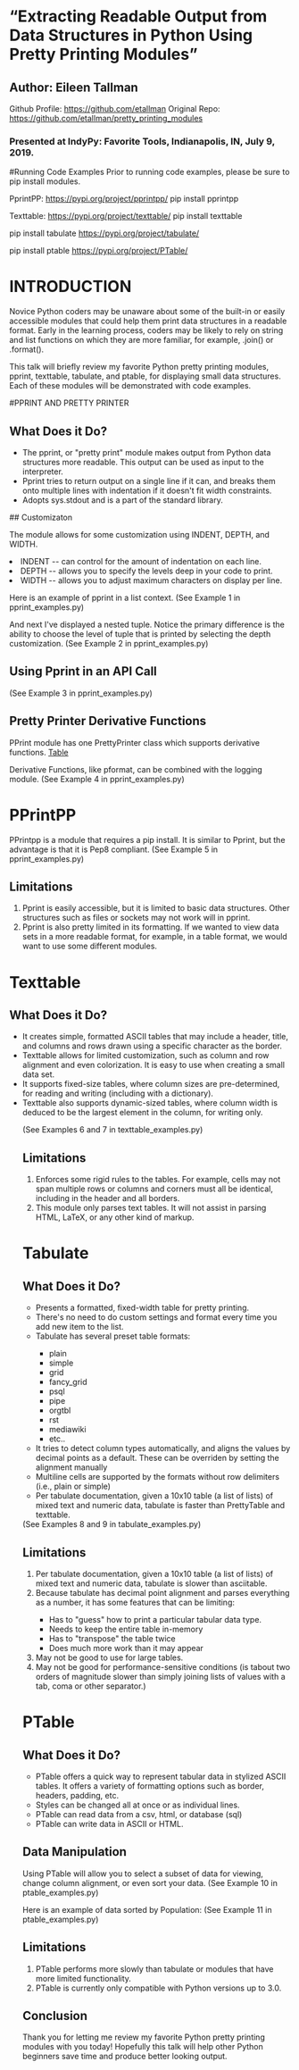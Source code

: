 # “Extracting Readable Output from Data Structures in Python Using Pretty Printing Modules”
## Author: Eileen Tallman
Github Profile: https://github.com/etallman
Original Repo: https://github.com/etallman/pretty_printing_modules
### Presented at IndyPy: Favorite Tools, Indianapolis, IN, July 9, 2019.



#Running Code Examples
Prior to running code examples, please be sure to pip install modules.

PprintPP:
https://pypi.org/project/pprintpp/
pip install pprintpp

Texttable:
https://pypi.org/project/texttable/
pip install texttable

pip install tabulate
https://pypi.org/project/tabulate/

pip install ptable
https://pypi.org/project/PTable/


# INTRODUCTION

Novice Python coders may be unaware about some of the built-in or easily accessible modules that could help them print data structures in a readable format. Early in the learning process, coders may be likely to rely on string and list functions on which they are more familiar, for example, .join() or .format().

This talk will briefly review my favorite Python pretty printing modules,  pprint, texttable, tabulate, and ptable, for displaying small data structures. Each of these modules will be demonstrated with code examples.

#PPRINT AND PRETTY PRINTER

## What Does it Do?
<ul>
<li>The pprint, or "pretty print" module makes output from Python data structures more readable. This output can be used as input to the interpreter.</li>
<li>Pprint tries to return output on a single line if it can, and breaks them onto multiple lines with indentation if it doesn't fit width constraints.</li>
<li>Adopts sys.stdout and is a part of the standard library.</li>
</ul>
## Customizaton

The module allows for some customization using INDENT, DEPTH, and WIDTH.
<li> INDENT -- can control for the amount of indentation on each line.</li>
<li>DEPTH -- allows you to specify the levels deep in your code to print.</li>
<li>WIDTH -- allows you to adjust maximum characters on display per line.</li>

Here is an example of pprint in a list context.
(See Example 1 in pprint_examples.py)

And next I've displayed a nested tuple. Notice the primary difference is the ability to choose the level of tuple that is printed by selecting the depth customization.
(See Example 2 in pprint_examples.py)

## Using Pprint in an API Call
(See Example 3 in pprint_examples.py)

## Pretty Printer Derivative Functions
PPrint module has one PrettyPrinter class which supports derivative functions.
[Table](https://docs.google.com/document/d/1Nr9sLQLF51r6_reRT6AJp0AevdE37ycDKgftJrhQMrE/edit?usp=sharing)

Derivative Functions, like pformat, can be combined with the logging module.
(See Example 4 in pprint_examples.py)

# PPrintPP
PPrintpp is a module that requires a pip install. It is similar to Pprint, but the advantage is that it is Pep8 compliant.
(See Example 5 in pprint_examples.py)

## Limitations
<ol>
<li>Pprint is easily accessible, but it is limited to basic data structures. Other structures such as files or sockets may not work will in pprint. </li>
<li>Pprint is also pretty limited in its formatting. If we wanted to view data sets in a more readable format, for example, in a table format, we would want to use some different modules.</li>
  </ol>


# Texttable

## What Does it Do?
<ul>
<li>It creates simple, formatted ASCII tables that may include a header, title, and columns and rows drawn using a specific character as the border.</li>
<li>Texttable allows for limited customization, such as column and row alignment and even colorization. It is easy to use when creating a small data set.</li>
<li>It supports fixed-size tables, where column sizes are pre-determined, for reading and writing (including with a dictionary).</li>
<li>Texttable also supports dynamic-sized tables, where column width is deduced to be the largest element in the column, for writing only.</li>
</li>

(See Examples 6 and 7 in texttable_examples.py)

## Limitations
<ol>
  <li>Enforces some rigid rules to the tables. For example,  cells may not span multiple rows or columns and corners must all be identical, including in the header and all borders. </li>
    <li>This module only parses text tables. It will not assist in parsing HTML, LaTeX, or any other kind of markup.</li>
  </ol>


# Tabulate

## What Does it Do?
<ul>
  <li>Presents a formatted, fixed-width table for pretty printing.</li>
  <li>There's no need to do custom settings and format every time you add new item to the list.</li>
  <li>Tabulate has several preset table formats: </li>
<ul>
  <li>plain</li>
  <li>simple</li>
  <li>grid</li>
  <li>fancy_grid</li>
  <li>psql</li>
  <li>pipe</li>
      <li>orgtbl</li>
  <li>rst</li>
  <li>mediawiki</li>
  <li>etc..</li>
  </ul>
<li>It tries to detect column types automatically, and aligns the values by decimal points as a default. These can be overriden by setting the alignment manually</li>
 <li>Multiline cells are supported by the formats without row delimiters (i.e., plain or simple)</li>
  <li>Per tabulate documentation, given a 10x10 table (a list of lists) of mixed text and numeric data, tabulate is faster than PrettyTable and texttable.</li>
 </ul>
 (See Examples 8 and 9 in tabulate_examples.py)

 ## Limitations
<ol>
  <li>Per tabulate documentation, given a 10x10 table (a list of lists) of mixed text and numeric data, tabulate is slower than asciitable.</li>
<li>Because tabulate has decimal point alignment and parses everything as a number, it has some features that can be limiting:</li>
  <ul>
   <li>Has to "guess" how to print a particular tabular data type.</li>
  <li>Needs to keep the entire table in-memory</li>
  <li>Has to "transpose" the table twice</li>
  <li>Does much more work than it may appear</li>
  </ul>
<li>May not be good to use for large tables.</li>
  <li>May not be good for performance-sensitive conditions (is tabout two orders of magnitude slower than simply joining lists of values with a tab, coma or other separator.)</li>
  </ol>

# PTable
## What Does it Do?
<ul>
<li>PTable offers a quick way to represent tabular data in stylized ASCII tables. It offers a variety of formatting options such as border, headers, padding, etc. </li>
<li>Styles can be changed all at once or as individual lines. </li>
<li>PTable can read data from a csv, html, or database (sql)</li>
<li>PTable can write data in ASCII or HTML.</li>
</ul>

## Data Manipulation
Using PTable will allow you to select a subset of data for viewing, change column alignment, or even sort your data.
(See Example 10 in ptable_examples.py)

Here is an example of data sorted by Population:
(See Example 11 in ptable_examples.py)

## Limitations
<ol>
<li>PTable performs more slowly than tabulate or modules that have more limited functionality.</li>
  <li>PTable is currently only compatible with Python versions up to 3.0.</li>
</ol>

## Conclusion
Thank you for letting me review my favorite Python pretty printing modules with you today! Hopefully this talk will help other Python beginners save time and produce better looking output.
